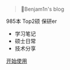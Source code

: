 <!-- _coverpage.md -->

<!-- # 包哲铭的笔记  -->

>💎Benjam1n's blog

 985本 Top2硕 保研er
- 学习笔记
- 硕士日常
- 技术分享


[开始使用](/README.md)
